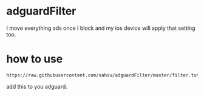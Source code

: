 # adguardFilter
I move everything ads once I block and my ios device will apply that setting too.

# how to use

```
https://raw.githubusercontent.com/sahsu/adguardFilter/master/filter.txt
```

add this to you adguard.
